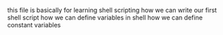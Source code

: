 this file  is basically for learning shell scripting
how  we can write our first shell script
how we  can define variables in shell 
how we can  define constant variables


